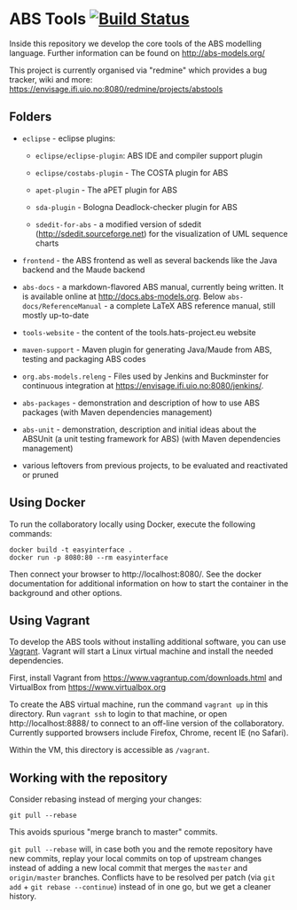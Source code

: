 ABS Tools [![Build Status](https://envisage.ifi.uio.no:8080/jenkins/buildStatus/icon?job=ABS-All-Bucky)](https://envisage.ifi.uio.no:8080/jenkins/job/ABS-All-Bucky)
=========

Inside this repository we develop the core tools of the ABS modelling
language.  Further information can be found on http://abs-models.org/

This project is currently organised via "redmine" which provides a bug
tracker, wiki and more:
https://envisage.ifi.uio.no:8080/redmine/projects/abstools

Folders
-------

* `eclipse` - eclipse plugins:

    * `eclipse/eclipse-plugin`: ABS IDE and compiler support plugin

    * `eclipse/costabs-plugin` - The COSTA plugin for ABS

    * `apet-plugin` - The aPET plugin for ABS

    * `sda-plugin` - Bologna Deadlock-checker plugin for ABS

    * `sdedit-for-abs` - a modified version of sdedit
      (http://sdedit.sourceforge.net) for the visualization of UML sequence
      charts

* `frontend` - the ABS frontend as well as several backends like the
  Java backend and the Maude backend


* `abs-docs` - a markdown-flavored ABS manual, currently being written.  It is
  available online at http://docs.abs-models.org.  Below
  `abs-docs/ReferenceManual` - a complete LaTeX ABS reference manual, still
  mostly up-to-date


* `tools-website`  - the content of the tools.hats-project.eu website

* `maven-support` - Maven plugin for generating Java/Maude from ABS,
  testing and packaging ABS codes

* `org.abs-models.releng` - Files used by Jenkins and Buckminster for
  continuous integration at https://envisage.ifi.uio.no:8080/jenkins/.

* `abs-packages` - demonstration and description of how to use ABS
  packages (with Maven dependencies management)

* `abs-unit` - demonstration, description and initial ideas about the
  ABSUnit (a unit testing framework for ABS) (with Maven dependencies
  management)

* various leftovers from previous projects, to be evaluated and
  reactivated or pruned

Using Docker
------------

To run the collaboratory locally using Docker, execute the following commands:

    docker build -t easyinterface .
    docker run -p 8080:80 --rm easyinterface

Then connect your browser to http://localhost:8080/.  See the docker
documentation for additional information on how to start the container in the
background and other options.

Using Vagrant
-------------

To develop the ABS tools without installing additional software, you
can use [Vagrant](https://www.vagrantup.com).  Vagrant will start a
Linux virtual machine and install the needed dependencies.

First, install Vagrant from https://www.vagrantup.com/downloads.html and
VirtualBox from https://www.virtualbox.org

To create the ABS virtual machine, run the command `vagrant up` in this
directory.  Run `vagrant ssh` to login to that machine, or open
http://localhost:8888/ to connect to an off-line version of the collaboratory.
Currently supported browsers include Firefox, Chrome, recent IE (no Safari).

Within the VM, this directory is accessible as `/vagrant`.

Working with the repository
---------------------------

Consider rebasing instead of merging your changes:

    git pull --rebase

This avoids spurious "merge branch to master" commits.

`git pull --rebase` will, in case both you and the remote repository
have new commits, replay your local commits on top of upstream changes
instead of adding a new local commit that merges the `master` and
`origin/master` branches.  Conflicts have to be resolved per patch
(via `git add` + `git rebase --continue`) instead of in one go, but we
get a cleaner history.
